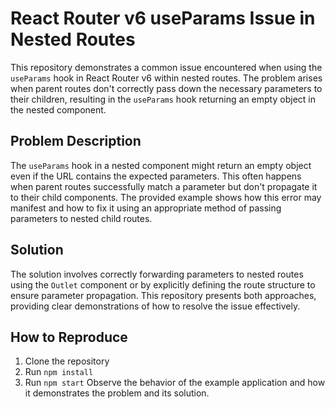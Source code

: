 # React Router v6 useParams Issue in Nested Routes

This repository demonstrates a common issue encountered when using the `useParams` hook in React Router v6 within nested routes. The problem arises when parent routes don't correctly pass down the necessary parameters to their children, resulting in the `useParams` hook returning an empty object in the nested component.

## Problem Description
The `useParams` hook in a nested component might return an empty object even if the URL contains the expected parameters. This often happens when parent routes successfully match a parameter but don't propagate it to their child components. The provided example shows how this error may manifest and how to fix it using an appropriate method of passing parameters to nested child routes.

## Solution
The solution involves correctly forwarding parameters to nested routes using the `Outlet` component or by explicitly defining the route structure to ensure parameter propagation. This repository presents both approaches, providing clear demonstrations of how to resolve the issue effectively.

## How to Reproduce
1. Clone the repository
2. Run `npm install`
3. Run `npm start`
Observe the behavior of the example application and how it demonstrates the problem and its solution.